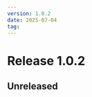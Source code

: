 ```yaml
---
version: 1.0.2
date: 2025-07-04
tag: 
---
```


# Release 1.0.2

## **Unreleased**

<!-- New entries will be added here -->

